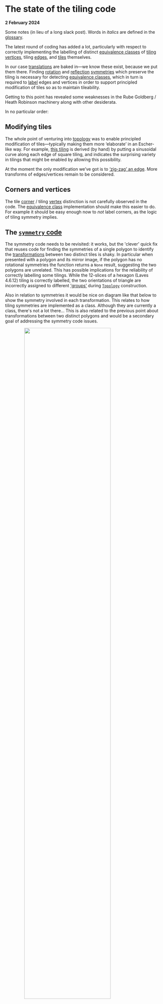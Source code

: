 # The state of the tiling code
**2 February 2024**

Some notes (in lieu of a long slack post). Words in *italics* are defined in the [glossary](#glossary).

The latest round of coding has added a lot, particularly with respect to correctly implementing the labelling of distinct [equivalence classes](#equivalence-class) of [tiling](#tiling) [vertices](#vertex), tiling [edges](#edge), and [tiles](#tiling) themselves. 

In our case [translations](#translation) are baked in&mdash;we know these exist, because we put them there. Finding [rotation](#rotation) and [reflection](#reflection) [symmetries](#symmetry) which preserve the tiling is necessary for detecting [equivalence classes](#equivalence-class), which in turn is required to [label](#labelling) edges and vertices in order to support principled modification of tiles so as to maintain tileability.

Getting to this point has revealed some weaknesses in the Rube Goldberg / Heath Robinson machinery along with other desiderata.

In no particular order:

## Modifying tiles
The whole point of venturing into [topology](#topology) was to enable principled modification of tiles&mdash;typically making them more ‘elaborate’ in an Escher-like way. For example, [this tiling](example-tiles-wobbly-escherian.ipynb) is derived (by hand) by putting a sinusoidal curve along each edge of square tiling, and indicates the surprising variety in tilings that might be enabled by allowing this possibility.

At the moment the only modification we’ve got is to [‘zig-zag’ an edge](https://dosull.github.io/weaving-space/doc/weavingspace/topology.html#Topology.transform_edges). More transforms of edges/vertices remain to be considered.

## Corners and vertices
The tile [corner](#corner) / tiling [vertex](#vertex) distinction is not carefully observed in the code. The [equivalence class](#equivalence-class) implementation should make this easier to do. For example it should be easy enough now to *not* label corners, as the logic of tiling symmetry implies.

## The [`symmetry` code](doc/weavingspace/symmetry.html)
The symmetry code needs to be revisited: it works, but the 'clever' quick fix that reuses code for finding the symmetries of a single polygon to identify the [transformations](#transformation) between two distinct tiles is shaky. In particular when presented with a polygon and its mirror image, if the polygon has no rotational symmetries the function returns a `None` result, suggesting the two polygons are unrelated. This has possible implications for the reliability of correctly labelling some tilings. While the 12-slices of a hexagon (Laves 4.6.12) tiling is correctly labelled, the two orientations of triangle are incorrectly assigned to different ['groups'](#shape-group) during [`Topology`](doc/weavingspace/topology.html) construction.

Also in relation to symmetries it would be nice on diagram like that below to show the symmetry involved in each transformation. This relates to how tiling symmetries are implemented as a class. Although they are currently a class, there's not a lot there... This is also related to the previous point about transformations between two distinct polygons and would be a secondary goal of addressing the symmetry code issues.

<img src="sketches/cairo-symmetries.png" style="display:block; width:75%; margin-left:auto; margin-right:auto;">

## Graphs and `networkx`
Late in the process of implementing equivalence classes, I (with some reluctance) imported `networkx` to resolve a gnarly problem of extracting the 'exclusive supersets' of a list of sets. And of course... 5 lines of graph code specifically the [`connected_components`](https://networkx.org/documentation/stable/reference/algorithms/generated/networkx.algorithms.components.connected_components.html#networkx.algorithms.components.connected_components) method and the problem disappeared.

On reflection there are a number of places in the equivalence class code, which are effectively tackling the same problem in a more roundabout way, and it might pay to revisit them with that tool at hand. It could perhaps make the code a lot easy to follow (and perhaps quicker too).

## Labelling tiles
The first round of attempts to label vertices and edges was 'tile-centric' and revolved around labelling tile [corners](#corner) and [sides](#side) under the tile's symmetries. It remains to be seen if this code still has a role to play.

## Integration
At the moment, the `Topology` code is almost entirely independent of the main codebase. A `Topology` object is constructed by supplying a `Tileable` instance, and the code makes extensive use of functions in the [`tiling_utils`](doc/weavingspace/tiling_utils.html) module, but no more than that. Whether a `Topology` should be embedded in a [`Tileable`](#tileable) by default, or whether one should be used to generate [dual tilings](#dual-tiling) or not is an open question \[the [dual generation code in `Topology`](https://dosull.github.io/weaving-space/doc/weavingspace/topology.html#Topology.generate_dual) is much more satisfying and (probably) robust than the [`tiling_utils` implementation](https://dosull.github.io/weaving-space/doc/weavingspace/tiling_utils.html#get_dual_tile_unit)\].

## The superfluity of tiles in `WeaveUnit` tilings
Because of how they are generated our weave based `Tileable` objects (`WeaveUnit`s) often contain more tiles than strictly required. In many biaxial tilings there are two times the required number. In the triaxial case it is often much worse than that with as many as 9 times more tiles than required. This causes the `Topology` code to choke and fail. Needs investigation...

## Glossary
An attempt to define terms and how they relate to aspects of the code.

### Mathematical tiling terms
#### Corner
A point on the perimeter of a tile polygon where the perimeter changes direction. A polygon corner in the usual sense. Distinct from a tiling [vertex](#vertex). Corners are properties of individual tiles, not of the tiling.
#### Dual tiling
The tiling formed from an existing tiling by placing a [vertex](#vertex) at each [tile](#tile) and joining them by [edges](#edge) between any two tiles that share an edge in the original tiling. Tiles become vertices and vertices become tiles. The relation is reciprocal and essentially topological not geometric, since the placement of a vertex in a tile is ill-defined. An important dual relation is that between the [Archimedean](https://en.wikipedia.org/wiki/Euclidean_tilings_by_convex_regular_polygons#Archimedean,_uniform_or_semiregular_tilings) and the [Laves](https://en.wikipedia.org/wiki/List_of_Euclidean_uniform_tilings#Laves_tilings) tilings.

<img src="sketches/archimedean-tilings.png" style="width:50%;"><img src="sketches/laves-tilings.png" style="width:50%;">

#### Edge
The line along which two [tiles](#tile) in a tiling meet. An edge has a [vertex](#vertex) at each end and any number of [corners](#corner) along its length. Edges are a property of a tiling, not of individual tiles.
#### Element
Collective term for [tiles](#tile), [edges](#edge) and [vertices](#vertex).
#### Equivalence class
A group of [elements](#element) ([tiles](#tile), [vertices](#vertex), or [edges](#edge)) that map onto one another under the [symmetries](#symmetry) of the [tiling](#tiling). This concept is a subtle one. The tiling below has _two_ equivalence classes of tile, since there is no transformation that maps central tiles on to outer tiles while also.

<img src="sketches/basket-tiles.png" style="display:block; width:60%; margin-left:auto; margin-right:auto;">

#### Fundamental unit
A subset of a tiling which under two non-parallel [translations](#translation) can tile the plane. It is important to realise that the fundamental unit of a tiling is not uniquely defined. In a tiling with two orthogonal translation vectors, for example, any square region defined by those two vectors is a fundamental unit. In our implementation approximately equivalent to a [`Tileable`](#tileable).
#### Periodic tiling
A tiling with two non-parallel [translations](#translation) among its [symmetries](#symmetry).
#### Prototile
Any one of the tiles that constitute a tiling. A set of prototiles is said to 'admit' a tiling. In our implementation the term is applied to the geometric union of the polygons in a [`Tileable`](#tileable), which is closer to the [fundamental unit](#fundamental-unit). Refactoring to make things map better onto the literature is an option...
#### Reflection
The image of a geometric object under a reflection [transformation](#transformation) is its mirror image. A possible [symmetry](#symmetry) of a tile or tiling. Defined by a line of symmetry in which the reflection occurs. 
#### Rotation
A [transformation](#transformation) of the plane around a fixed point (the centre of rotation) by a given angle. One of the possible [symmetries](#symmetry) of a tile or tiling.
#### Side
A side of a polygon as commonly understood, connecting two of its [corners](#corner). Distinct from a tiling [edge](#edge). There is always a change in direction at a corner, but there may be many corners along a tiling edge. Tile [corners](#corner) and tiling [vertices](#vertex) are often coincident but a vertex is not always a corner (there might be no change in direction) and corner is not always a vertex (if it is along an edge, when it will be incident on only two tiles).
#### Symmetry
OMG. All of mathematics. But seriously... albeit briefly, in our context a symmetry is any [transformation](#transformation) of a tiling that maps its [elements](#element) back on to other elements. Tiles also have symmetries but the symmetries of a tiling and of its constituent tiles are not the same. For example in the example above of the Cairo tiling the tiles have only a single reflection symmetry (also symmetry of the tiling), but the tiling also has 90&deg; rotational symmetries.
#### Tile
A polygon that when arranged in a [tiling](#tiling) exhausts the plane. A polygon is formed by straight [sides](#side) connecting [corners](#corner).
#### Tiling
A covering of the plane with tiles. According to Grünbaum and Shephard 1987, page 16:
> "... a countable family of closed sets $\mathcal{T}=\{T_1,T_2,\ldots\}$ which covers the plane without gaps or overlaps. More explicitly, the union of the sets $T_1,T_2,\ldots$ (which are known as the *tiles* of $\mathcal{T}$) is to be the whole plane, and the interiors of the sets $T_i$ are to be pairwise disjoint"
#### Transformation
A one-to-one mapping of every point in the plane to another point in the plane. 
#### Translation
A [transformation](#transformation) in which every point in the plane is displaced by a defined vector, i.e. $(x,y)\rarr(x+\delta x,y+\delta y)$. In our case all tilings are [periodic](#periodic-tiling), meaning that they have two non-parallel transformation [symmetries](#symmetry). 
#### Vertex
Points in a tiling at which three or more [tiles](#tile) meet, which are therefore the end points of tiling [edges](#edge). Often but not always coincident with the [corners](#corner) of tiles. In particular tiling vertices may result from the tiling. For example in the 'cheese sandwich' tiling above, the tiling induces two vertices along the long sides of each rectangle.

### More implementation related
#### Labelling
A general term for the process of assigning tiles, vertices and edges to equivalence classes, which allows them to be labelled. Currently tiles don't get labelled, but since they are in equivalence classes it wouldn't be hard to do this.
#### `prototile`
A simple polygon associated with a `Tileable` object derived from either a rectangle or a hexagon.
#### Regularised prototile
This really only matters for 
#### 'Shape group'
An early implementation of [labelling](#labelling) relied on labelling the corners and sides of tile polygons. Identifying the different shapes in a tiling was a key step in this process. There is still a `tile_groups` attribute of the `Topology` class as a result. More work on the [symmetry code](#the-symmetry-code) will probably make these assignments more reliable.
#### Tileable
The central object class in the code base. A `Tileable` instance has the following attributes that more or less loosely link to the [mathematical concepts](#mathematical-tiling-terms) above:
+ `tiles` a [geopandas.GeoDataFrame](https://geopandas.org/en/stable/docs/reference/api/geopandas.GeoDataFrame.html) of [shapely.geometry.Polygon](https://shapely.readthedocs.io/en/stable/reference/shapely.Polygon.html) objects, with associated `tile_id` (by default a single character string) identifying tiles that can be associated with different data attributes;
+ `prototile` also a GeoDataFrame, containing a single polygon shape which will be a rectangle or hexagon or simple modification (by stretching or skewing) of those, which indicates how the tiling can be constructed. Vectors joining opposite faces of the prototile form the `vectors` of the `Tileable` and model the translation symmetries of the tiling.
+ `regularised prototile` also a GeoDataFrame containing a single polygon. It is possible for the `prototile` to cut across tile polygons in the `Tileable`; the regularised prototile is a different tileable polygon containing only complete tiles.
+ `vectors` a set of tuples of x and y displacements by which the polygons in the `Tileable`'s `tiles` attribute are 'copied and pasted' across a map area. These are not a minimal set of translation vectors. For example, hexagonally based tilings have 6 vectors (3 each in two different directions) where a strict mathematical represenation would require only 2 (the third is the difference between the other two).
#### Tile unit
A specialisation of the `Tileable` class that represents 'traditional' geometric tilings, constructed by geometry as implemented in the [`tiling_geometries` module](https://dosull.github.io/weaving-space/doc/weavingspace/tiling_geometries.html).
#### Topology
A class that attempts to represent the [elements](#element) in a tiling (i.e. tiles, vertices and edges) and the relations among them, in particular enabling [labelling](#labelling) by detecting the [equivalence classes](#equivalence-class) of the tiling.
#### Translation vector
An `(x, y)` tuple displacement by which (in many directions) repeats the `Tileable.tiles` objects to produce a tiling.
#### Weave unit
A specialisation of the `Tileable` class that represents tilings that can be produced by weaving. A particular feature of note is the `aspect` attribute which defines the width of 'strands' in the weave relative to their spacing, and may mean that the resulting tiling has 'holes' (and are hence not tilings [as defined by Grünbaum \& Shephard](#tiling)). Note that there is theory of _isonemal_ tilings which are precisely tilings that can be generated by weaving albeith without gaps (which in our implementation equates to `aspect = 1`).

